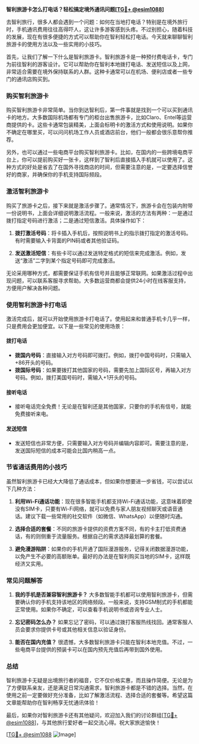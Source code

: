 **智利旅游卡怎么打电话？轻松搞定境外通讯问题[[TG💪+ @esim1088](https://t.me/s/esim1088)]**

去智利旅行，很多人都会遇到一个问题：如何在当地打电话？特别是在境外旅行时，手机通讯费用往往高得吓人，这让许多游客感到头疼。不过别担心，随着科技的发展，现在有很多便捷的方式可以帮助你在智利轻松打电话。今天就来聊聊智利旅游卡的使用方法以及一些实用的小技巧。

首先，让我们了解一下什么是智利旅游卡。智利旅游卡是一种预付费电话卡，专门为前往智利的游客设计。它可以帮助你在智利本地拨打电话、发送短信以及上网，非常适合需要在境外保持联系的人群。这种卡通常可以在机场、便利店或者一些专门的通讯店购买到。

### **购买智利旅游卡**

购买智利旅游卡非常简单。当你到达智利后，第一件事就是找到一个可以买到通讯卡的地方。大多数国际机场都有专门的柜台出售旅游卡，比如Claro、Entel等运营商提供的卡。这些卡通常包装精美，上面会标明卡的激活方式和使用说明。如果你不确定在哪里买，可以问问机场工作人员或酒店前台，他们一般都会很乐意帮你推荐。

另外，也可以通过一些电商平台购买智利旅游卡。比如，在国内的一些跨境电商平台上，你可以提前购买好一张卡，这样到了智利后直接插入手机就可以使用了。这种方式的好处是省去了在国外寻找商店的时间，但需要注意的是，一定要选择信誉好的商家，并确保你的手机支持国际频段。

### **激活智利旅游卡**

购买了旅游卡之后，接下来就是激活步骤了。通常情况下，旅游卡会在包装内附带一份说明书，上面会详细说明激活流程。一般来说，激活的方法有两种：一是通过拨打指定号码进行激活；二是通过短信激活。具体操作如下：

1. **拨打激活号码**：将卡插入手机后，按照说明书上的指示拨打指定的激活号码。有时需要输入卡背面的PIN码或者其他验证码。
   
2. **发送激活短信**：有些卡可以通过发送特定格式的短信来完成激活。例如，发送“激活”二字到某个指定号码即可完成激活。

无论采用哪种方式，都需要保证手机有信号并且能够正常联网。如果激活过程中出现问题，可以联系客服寻求帮助。大多数运营商都会提供24小时在线客服支持，方便用户解决各种问题。

### **使用智利旅游卡打电话**

激活完成后，就可以开始使用旅游卡打电话了。使用起来和普通手机卡几乎一样，只是费用会更加便宜。以下是一些常见的使用场景：

#### **拨打电话**
- **拨国内号码**：直接输入对方号码即可拨打。例如，拨打中国号码时，只需输入+86开头的号码。
- **拨国际号码**：如果要拨打其他国家的号码，需要先加上国际区号，再输入对方号码。例如，拨打美国号码时，需输入+1开头的号码。
  
#### **接听电话**
- 接听电话完全免费！无论是在智利还是其他国家，只要你的手机有信号，就能免费接听来电。

#### **发送短信**
- 发送短信也非常方便，只需要输入对方号码并编辑内容即可。需要注意的是，发送国际短信的成本可能会比国内稍高一点。

### **节省通话费用的小技巧**

虽然智利旅游卡已经大大降低了通话成本，但如果你想要进一步省钱，可以尝试以下几种方法：

1. **利用Wi-Fi通话功能**：现在很多智能手机都支持Wi-Fi通话功能，这意味着即使没有SIM卡，只要有Wi-Fi网络，就可以免费与家人朋友视频聊天或语音通话。建议下载一些常用的社交软件（如微信、WhatsApp）以便随时沟通。

2. **选择合适的套餐**：不同的旅游卡提供的资费方案不同，有的卡主打低资费通话，有的则侧重于流量服务。根据自己的需求选择最划算的套餐。

3. **避免漫游陷阱**：如果你的手机开通了国际漫游服务，记得关闭数据漫游功能，以免产生不必要的高额账单。最好的办法是在智利购买当地的SIM卡，这样既经济又实用。

### **常见问题解答**

1. **我的手机是否兼容智利旅游卡？**
   大多数智能手机都可以使用智利旅游卡，但需要确认你的手机支持该地区的网络频段。一般来说，支持GSM制式的手机都能正常使用。如果你不确定，可以查看手机说明书或咨询专业人士。

2. **忘记密码怎么办？**
   如果忘记了密码，可以通过拨打客服热线找回。通常客服人员会要求你提供卡号或其他相关信息以验证身份。

3. **能否在国内充值？**
   很遗憾，大多数智利旅游卡只能在智利本地充值。不过，一些电商平台提供的预装卡可以在国内预先充值后再带到国外使用。

### **总结**

智利旅游卡无疑是出境旅行者的福音，它不仅价格实惠，而且操作简便。无论是为了方便联系亲友，还是满足日常沟通需求，智利旅游卡都是不错的选择。当然，在使用之前一定要做好充分准备，比如了解激活流程、选择合适的套餐等。希望这篇文章能帮助你在智利畅享无忧通讯体验！

最后，如果你对智利旅游卡还有其他疑问，欢迎加入我们的讨论群组[[TG💪+ @esim1088](https://t.me/s/esim1088)]，与其他旅行爱好者一起交流心得。祝大家旅途愉快！

[[TG💪+ @esim1088](https://t.me/s/esim1088) ![Image](https://i.postimg.cc/4NQfJmqS/Snipaste-2025-05-13-00-14-12.png)]
